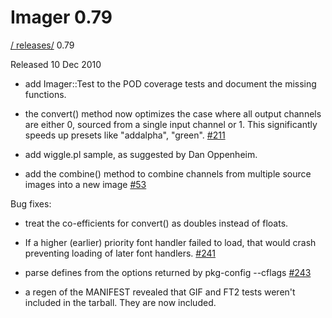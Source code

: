 # Imager 0.79

[ / ](..) [releases/](./) 0.79

Released 10 Dec 2010

 - add Imager::Test to the POD coverage tests and document the missing functions.

 - the convert() method now optimizes the case where all output channels are either 0, sourced from a single input channel or 1. This significantly speeds up presets like "addalpha", "green". [#211](https://github.com/tonycoz/imager/issues/211)

 - add wiggle.pl sample, as suggested by Dan Oppenheim.

 - add the combine() method to combine channels from multiple source images into a new image [#53](https://github.com/tonycoz/imager/issues/53)

Bug fixes:

 - treat the co-efficients for convert() as doubles instead of floats.

 - If a higher (earlier) priority font handler failed to load, that would crash preventing loading of later font handlers. [#241](https://github.com/tonycoz/imager/issues/241)

 - parse defines from the options returned by pkg-config --cflags [#243](https://github.com/tonycoz/imager/issues/243)

 - a regen of the MANIFEST revealed that GIF and FT2 tests weren't included in the tarball. They are now included.